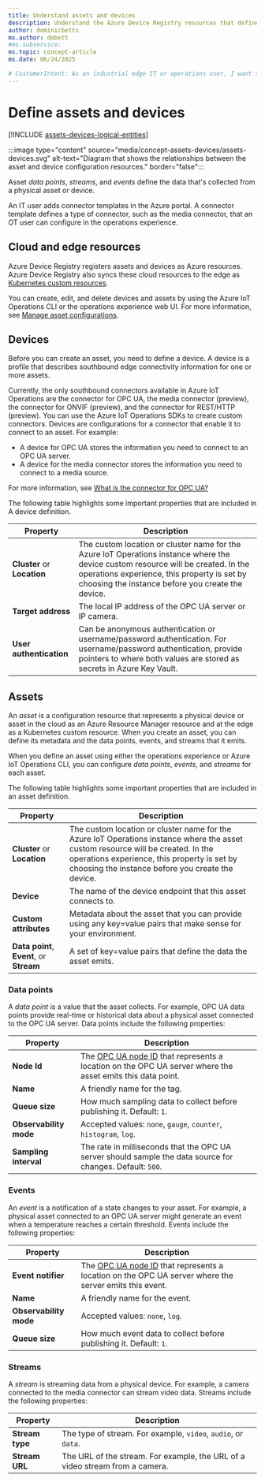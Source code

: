 ```yaml
---
title: Understand assets and devices
description: Understand the Azure Device Registry resources that define assets and devices.
author: dominicbetts
ms.author: dobett
#ms.subservice:
ms.topic: concept-article
ms.date: 06/24/2025

# CustomerIntent: As an industrial edge IT or operations user, I want to understand the types of Azure resources that are created by Azure Device Registry to manage assets.
---
```


# Define assets and devices

[!INCLUDE [assets-devices-logical-entities](../includes/assets-devices-logical-entities.md)]


:::image type="content" source="media/concept-assets-devices/assets-devices.svg" alt-text="Diagram that shows the relationships between the asset and device configuration resources." border="false":::

<!--
```mermaid
graph LR
    CT["`Connector templates
       such as OPC UA, ONVIF, Media.`"]

    subgraph Device
        IE1["`Inbound endpoint(s)<br/>- *Address*<br/>- *Connector type*<br/>- *Authentication data*`"]
    end


    A["`Asset<br/>- *Name*<br/>- *Data points/Streams/<br/>Events*`"]


    CT -- Used by connector type --&gt; IE1
    A -- "`References an inbound endpoint`" --&gt; IE1>
```
--->

Asset *data points*, *streams*, and *events* define the data that's collected from a physical asset or device.

An IT user adds connector templates in the Azure portal. A connector template defines a type of connector, such as the media connector, that an OT user can configure in the operations experience.

## Cloud and edge resources

Azure Device Registry registers assets and devices as Azure resources. Azure Device Registry also syncs these cloud resources to the edge as [Kubernetes custom resources](https://kubernetes.io/docs/concepts/extend-kubernetes/api-extension/custom-resources/).

You can create, edit, and delete devices and assets by using the Azure IoT Operations CLI or the operations experience web UI. For more information, see [Manage asset configurations](./howto-configure-opc-ua.md).

## Devices

Before you can create an asset, you need to define a device. A device is a profile that describes southbound edge connectivity information for one or more assets.

Currently, the only southbound connectors available in Azure IoT Operations are the connector for OPC UA, the media connector (preview), the connector for ONVIF (preview), and the connector for REST/HTTP (preview). You can use the Azure IoT Operations SDKs to create custom connectors. Devices are configurations for a connector that enable it to connect to an asset. For example:

- A device for OPC UA stores the information you need to connect to an OPC UA server.
- A device for the media connector stores the information you need to connect to a media source.

For more information, see [What is the connector for OPC UA?](./overview-opc-ua-connector.md)

The following table highlights some important properties that are included in A device definition.

| Property | Description |
| -------- | ----------- |
| **Cluster** or **Location** | The custom location or cluster name for the Azure IoT Operations instance where the device custom resource will be created. In the operations experience, this property is set by choosing the instance before you create the device. |
| **Target address** | The local IP address of the OPC UA server or IP camera. |
| **User authentication** | Can be anonymous authentication or username/password authentication. For username/password authentication, provide pointers to where both values are stored as secrets in Azure Key Vault. |

## Assets

An *asset* is a configuration resource that represents a physical device or asset in the cloud as an Azure Resource Manager resource and at the edge as a Kubernetes custom resource. When you create an asset, you can define its metadata and the data points, events, and streams that it emits.

When you define an asset using either the operations experience or Azure IoT Operations CLI, you can configure *data points*, *events*, and *streams* for each asset.

The following table highlights some important properties that are included in an asset definition.

| Property | Description |
| -------- | ----------- |
| **Cluster** or **Location** | The custom location or cluster name for the Azure IoT Operations instance where the asset custom resource will be created. In the operations experience, this property is set by choosing the instance before you create the device. |
| **Device** | The name of the device endpoint that this asset connects to. |
| **Custom attributes** | Metadata about the asset that you can provide using any key=value pairs that make sense for your environment. |
| **Data point**, **Event**, or **Stream** | A set of key=value pairs that define the data the asset emits. |

### Data points

A *data point* is a value that the asset collects. For example, OPC UA data points provide real-time or historical data about a physical asset connected to the OPC UA server. Data points include the following properties:

| Property | Description |
| -------- | ----------- |
| **Node Id** | The [OPC UA node ID](https://opclabs.doc-that.com/files/onlinedocs/QuickOpc/Latest/User%27s%20Guide%20and%20Reference-QuickOPC/OPC%20UA%20Node%20IDs.html) that represents a location on the OPC UA server where the asset emits this data point. |
| **Name** | A friendly name for the tag. |
| **Queue size** | How much sampling data to collect before publishing it. Default: `1`. |
| **Observability mode** | Accepted values: `none`, `gauge`, `counter`, `histogram`, `log`. |
| **Sampling interval** | The rate in milliseconds that the OPC UA server should sample the data source for changes. Default: `500`. |

### Events

An *event* is a notification of a state changes to your asset. For example, a physical asset connected to an OPC UA server might generate an event when a temperature reaches a certain threshold. Events include the following properties:

| Property | Description |
| -------- | ----------- |
| **Event notifier** | The [OPC UA node ID](https://opclabs.doc-that.com/files/onlinedocs/QuickOpc/Latest/User%27s%20Guide%20and%20Reference-QuickOPC/OPC%20UA%20Node%20IDs.html) that represents a location on the OPC UA server where the server emits this event. |
| **Name** | A friendly name for the event. |
| **Observability mode** | Accepted values: `none`, `log`. |
| **Queue size** | How much event data to collect before publishing it. Default: `1`. |

### Streams

A *stream* is streaming data from a physical device. For example, a camera connected to the media connector can stream video data. Streams include the following properties:

| Property | Description |
| -------- | ----------- |
| **Stream type** | The type of stream. For example, `video`, `audio`, or `data`. |
| **Stream URL** | The URL of the stream. For example, the URL of a video stream from a camera. |
